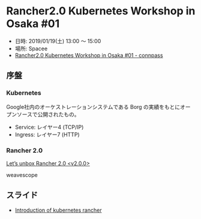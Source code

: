 Rancher2.0 Kubernetes Workshop in Osaka #01
===========================================

* 日時: 2019/01/19(土) 13:00 〜 15:00
* 場所: Spacee
* [Rancher2\.0 Kubernetes Workshop in Osaka \#01 \- connpass](https://rancherjp.connpass.com/event/112377/)


## 序盤

### Kubernetes
Google社内のオーケストレーションシステムである Borg の実績をもとにオープンソースで公開されたもの。

- Service: レイヤー4 (TCP/IP)
- Ingress: レイヤー7 (HTTP)

### Rancher 2.0

[Let’s unbox Rancher 2\.0 <v2\.0\.0>](https://www.slideshare.net/linecorp/lets-unbox-rancher-20-v200)

weavescope


## スライド
* [Introduction of kubernetes rancher](https://www.slideshare.net/cyberblackvoom/introduction-of-kubernetes-rancher-127758994) 
